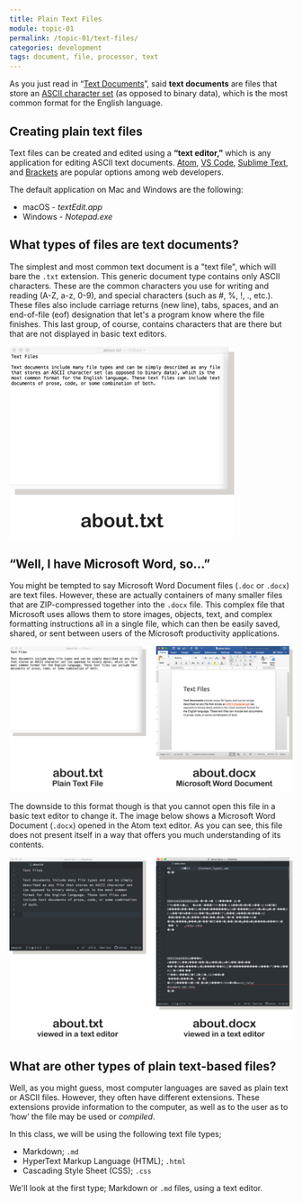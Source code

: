 ```yaml
---
title: Plain Text Files
module: topic-01
permalink: /topic-01/text-files/
categories: development
tags: document, file, processor, text
---
```


<div class="divider-heading"></div>


As you just read in “<a href="../web-files-text">Text Documents</a>”, said **text documents** are files that store an [ASCII character set](https://en.wikipedia.org/wiki/ASCII) (as opposed to binary data), which is the most common format for the English language.


## Creating plain text files
Text files can be created and edited using a **“text editor,”** which is any application for editing ASCII text documents. <a href="https://atom.io/" target="_blank">Atom</a>, <a href="https://code.visualstudio.com/download">VS Code</a>, <a href="https://www.sublimetext.com/" target="_blank">Sublime Text</a>, and <a href="http://brackets.io/" target="_blank">Brackets</a> are popular options among web developers.

The default application on Mac and Windows are the following:

- macOS - _textEdit.app_
- Windows - _Notepad.exe_


## What types of files are text documents?
The simplest and most common text document is a "text file", which will bare the `.txt` extension. This generic document type contains only ASCII characters. These are the common characters you use for writing and reading (A-Z, a-z, 0-9), and special characters (such as #, %, !, ., etc.). These files also include carriage returns (new line), tabs, spaces, and an end-of-file (eof) designation that let's a program know where the file finishes. This last group, of course, contains characters that are there but that are not displayed in basic text editors.

<img src="../img/txt-file.png" alt="A .txt file open in textEdit.app" title="A .txt File" style="width: 400px;" />


<div class="divider-pg"></div>


## “Well, I have Microsoft Word, so...”

You might be tempted to say Microsoft Word Document files (`.doc` or `.docx`) are text files. However, these are actually containers of many smaller files that are ZIP-compressed together into the `.docx` file. This complex file that Microsoft uses allows them to store images, objects, text, and complex formatting instructions all in a single file, which can then be easily saved, shared, or sent between users of the Microsoft productivity applications.

<img src="../img/txt-vs-word-files.jpg" alt="A .docx file loaded into a simple text editor" title="A .docx file viewed in Atom" />

The downside to this format though is that you cannot open this file in a basic text editor to change it. The image below shows a Microsoft Word Document (`.docx`) opened in the Atom text editor. As you can see, this file does not present itself in a way that offers you much understanding of its contents.

<img src="../img/txt-vs-word-files-atom.jpg" alt="A .docx file loaded into a simple text editor" title="A .docx file viewed in Atom" />


<div class="divider-pg"></div>


## What are other types of plain text-based files?

Well, as you might guess, most computer languages are saved as plain text or ASCII files. However, they often have different extensions. These extensions provide information to the computer, as well as to the user as to ‘how’ the file may be used or _compiled_.

In this class, we will be using the following text file types;

- Markdown; `.md`
- HyperText Markup Language (HTML); `.html`
- Cascading Style Sheet (CSS); `.css`

We'll look at the first type; Markdown or `.md` files, using a text editor.
